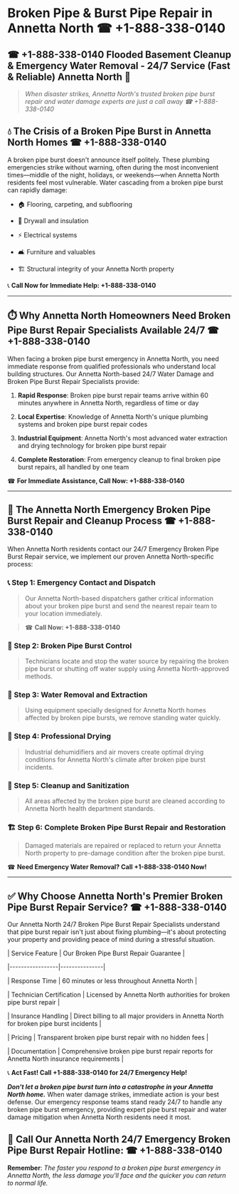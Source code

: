 # Broken Pipe & Burst Pipe Repair in Annetta North ☎ +1-888-338-0140  
## ☎ +1-888-338-0140 Flooded Basement Cleanup & Emergency Water Removal - 24/7 Service (Fast & Reliable) Annetta North 🚨  

> *When disaster strikes, Annetta North's trusted broken pipe burst repair and water damage experts are just a call away ☎ +1-888-338-0140*  

## 💧 The Crisis of a Broken Pipe Burst in Annetta North Homes ☎ +1-888-338-0140  

A broken pipe burst doesn't announce itself politely. These plumbing emergencies strike without warning, often during the most inconvenient times—middle of the night, holidays, or weekends—when Annetta North residents feel most vulnerable. Water cascading from a broken pipe burst can rapidly damage:  

* 🏠 Flooring, carpeting, and subflooring  
* 🧱 Drywall and insulation  
* ⚡ Electrical systems  
* 🛋️ Furniture and valuables  
* 🏗️ Structural integrity of your Annetta North property  

📞 **Call Now for Immediate Help: +1-888-338-0140**  

---  

## ⏱️ Why Annetta North Homeowners Need Broken Pipe Burst Repair Specialists Available 24/7 ☎ +1-888-338-0140  

When facing a broken pipe burst emergency in Annetta North, you need immediate response from qualified professionals who understand local building structures. Our Annetta North-based 24/7 Water Damage and Broken Pipe Burst Repair Specialists provide:  

1. **Rapid Response**: Broken pipe burst repair teams arrive within 60 minutes anywhere in Annetta North, regardless of time or day  
2. **Local Expertise**: Knowledge of Annetta North's unique plumbing systems and broken pipe burst repair codes  
3. **Industrial Equipment**: Annetta North's most advanced water extraction and drying technology for broken pipe burst repair  
4. **Complete Restoration**: From emergency cleanup to final broken pipe burst repairs, all handled by one team  

☎ **For Immediate Assistance, Call Now: +1-888-338-0140**  

---  

## 🔧 The Annetta North Emergency Broken Pipe Burst Repair and Cleanup Process ☎ +1-888-338-0140  

When Annetta North residents contact our 24/7 Emergency Broken Pipe Burst Repair service, we implement our proven Annetta North-specific process:  

### 📞 Step 1: Emergency Contact and Dispatch  
> Our Annetta North-based dispatchers gather critical information about your broken pipe burst and send the nearest repair team to your location immediately.  
> ☎ **Call Now: +1-888-338-0140**  

### 🚿 Step 2: Broken Pipe Burst Control  
> Technicians locate and stop the water source by repairing the broken pipe burst or shutting off water supply using Annetta North-approved methods.  

### 🌊 Step 3: Water Removal and Extraction  
> Using equipment specially designed for Annetta North homes affected by broken pipe bursts, we remove standing water quickly.  

### 💨 Step 4: Professional Drying  
> Industrial dehumidifiers and air movers create optimal drying conditions for Annetta North's climate after broken pipe burst incidents.  

### 🧼 Step 5: Cleanup and Sanitization  
> All areas affected by the broken pipe burst are cleaned according to Annetta North health department standards.  

### 🏗️ Step 6: Complete Broken Pipe Burst Repair and Restoration  
> Damaged materials are repaired or replaced to return your Annetta North property to pre-damage condition after the broken pipe burst.  

☎ **Need Emergency Water Removal? Call +1-888-338-0140 Now!**  

---  

## ✅ Why Choose Annetta North's Premier Broken Pipe Burst Repair Service? ☎ +1-888-338-0140  

Our Annetta North 24/7 Broken Pipe Burst Repair Specialists understand that pipe burst repair isn't just about fixing plumbing—it's about protecting your property and providing peace of mind during a stressful situation.  

| Service Feature | Our Broken Pipe Burst Repair Guarantee |  
|-----------------|---------------|  
| Response Time | 60 minutes or less throughout Annetta North |  
| Technician Certification | Licensed by Annetta North authorities for broken pipe burst repair |  
| Insurance Handling | Direct billing to all major providers in Annetta North for broken pipe burst incidents |  
| Pricing | Transparent broken pipe burst repair with no hidden fees |  
| Documentation | Comprehensive broken pipe burst repair reports for Annetta North insurance requirements |  

📞 **Act Fast! Call +1-888-338-0140 for 24/7 Emergency Help!**  

***Don't let a broken pipe burst turn into a catastrophe in your Annetta North home.*** When water damage strikes, immediate action is your best defense. Our emergency response teams stand ready 24/7 to handle any broken pipe burst emergency, providing expert pipe burst repair and water damage mitigation when Annetta North residents need it most.  

## 📱 Call Our Annetta North 24/7 Emergency Broken Pipe Burst Repair Hotline: ☎ +1-888-338-0140  

**Remember**: *The faster you respond to a broken pipe burst emergency in Annetta North, the less damage you'll face and the quicker you can return to normal life.*